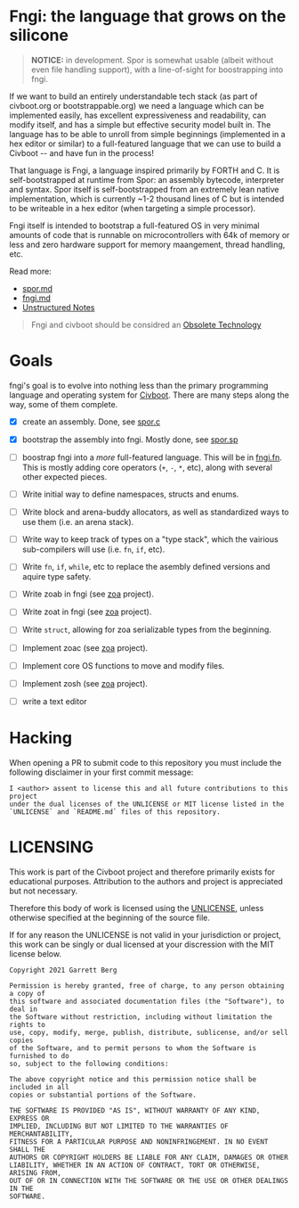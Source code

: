 # Fngi: the language that grows on the silicone

> **NOTICE:** in development. Spor is somewhat usable (albeit without even file
> handling support), with a line-of-sight for boostrapping into fngi.

If we want to build an entirely understandable tech stack (as part of
civboot.org or bootstrappable.org) we need a language which can be
implemented easily, has excellent expressiveness and readability, can
modify itself, and has a simple but effective security model built in. The
language has to be able to unroll from simple beginnings (implemented in a hex
editor or similar) to a full-featured language that we can use to build a
Civboot -- and have fun in the process!

That language is Fngi, a language inspired primarily by FORTH and C. It is
self-bootstrapped at runtime from Spor: an assembly bytecode, interpreter and
syntax. Spor itself is self-bootstrapped from an extremely lean native
implementation, which is currently ~1-2 thousand lines of C but is intended to
be writeable in a hex editor (when targeting a simple processor).

Fngi itself is intended to bootstrap a full-featured OS in very minimal amounts
of code that is runnable on microcontrollers with 64k of memory or less and zero
hardware support for memory maangement, thread handling, etc.

Read more:
* [spor.md](./spor.md)
* [fngi.md](./fngi.md)
* [Unstructured Notes](./notes/)

> Fngi and civboot should be considred an [Obsolete
> Technology](http://xkcd.com/1891)

# Goals
fngi's goal is to evolve into nothing less than the primary programming language
and operating system for [Civboot](http://civboot.org). There are many steps
along the way, some of them complete.

- [X] create an assembly. Done, see [spor.c](./spor.c)
- [X] bootstrap the assembly into fngi. Mostly done, see [spor.sp](./spor.sp)
- [ ] boostrap fngi into a _more_ full-featured language. This will be in
  [fngi.fn](./fngi.fn). This is mostly adding core operators (`+`, `-`, `*`,
  etc), along with several other expected pieces.
- [ ] Write initial way to define namespaces, structs and enums.
- [ ] Write block and arena-buddy allocators, as well as standardized ways to
    use them (i.e. an arena stack).
- [ ] Write way to keep track of types on a "type stack", which the vairious
      sub-compilers will use (i.e. `fn`, `if`, etc).
- [ ] Write `fn`, `if`, `while`, etc to replace the asembly defined versions
  and aquire type safety.
- [ ] Write zoab in fngi (see [zoa][zoa] project).
- [ ] Write zoat in fngi (see [zoa][zoa] project).
- [ ] Write `struct`, allowing for zoa serializable types from the beginning.
- [ ] Implement zoac (see [zoa][zoa] project).
- [ ] Implement core OS functions to move and modify files.
- [ ] Implement zosh (see [zoa][zoa] project).
- [ ] write a text editor


[zoa]: http://github.com/vitiral/zoa

# Hacking

When opening a PR to submit code to this repository you must include the
following disclaimer in your first commit message:

```
I <author> assent to license this and all future contributions to this project
under the dual licenses of the UNLICENSE or MIT license listed in the
`UNLICENSE` and `README.md` files of this repository.
```

# LICENSING

This work is part of the Civboot project and therefore primarily exists for
educational purposes. Attribution to the authors and project is appreciated but
not necessary.

Therefore this body of work is licensed using the [UNLICENSE](./UNLICENSE),
unless otherwise specified at the beginning of the source file.

If for any reason the UNLICENSE is not valid in your jurisdiction or project,
this work can be singly or dual licensed at your discression with the MIT
license below.

```
Copyright 2021 Garrett Berg

Permission is hereby granted, free of charge, to any person obtaining a copy of
this software and associated documentation files (the "Software"), to deal in
the Software without restriction, including without limitation the rights to
use, copy, modify, merge, publish, distribute, sublicense, and/or sell copies
of the Software, and to permit persons to whom the Software is furnished to do
so, subject to the following conditions:

The above copyright notice and this permission notice shall be included in all
copies or substantial portions of the Software.

THE SOFTWARE IS PROVIDED "AS IS", WITHOUT WARRANTY OF ANY KIND, EXPRESS OR
IMPLIED, INCLUDING BUT NOT LIMITED TO THE WARRANTIES OF MERCHANTABILITY,
FITNESS FOR A PARTICULAR PURPOSE AND NONINFRINGEMENT. IN NO EVENT SHALL THE
AUTHORS OR COPYRIGHT HOLDERS BE LIABLE FOR ANY CLAIM, DAMAGES OR OTHER
LIABILITY, WHETHER IN AN ACTION OF CONTRACT, TORT OR OTHERWISE, ARISING FROM,
OUT OF OR IN CONNECTION WITH THE SOFTWARE OR THE USE OR OTHER DEALINGS IN THE
SOFTWARE.
```
